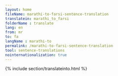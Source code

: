 ```yaml
---
layout: home
fileName: marathi-to-farsi-sentence-translation
translatein: marathi_to_farsi
folderName : translate
lang: en
from: mr
to: fa
langName : marathi-to
permalink: /marathi-to-farsi-sentence-translation
tool: sentence-translations
nointernationalization: true
---
```

{% include section/translateinto.html %}
